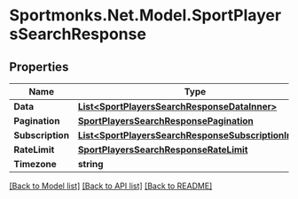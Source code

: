 # Sportmonks.Net.Model.SportPlayersSearchResponse

## Properties

Name | Type | Description | Notes
------------ | ------------- | ------------- | -------------
**Data** | [**List&lt;SportPlayersSearchResponseDataInner&gt;**](SportPlayersSearchResponseDataInner.md) |  | [optional] 
**Pagination** | [**SportPlayersSearchResponsePagination**](SportPlayersSearchResponsePagination.md) |  | [optional] 
**Subscription** | [**List&lt;SportPlayersSearchResponseSubscriptionInner&gt;**](SportPlayersSearchResponseSubscriptionInner.md) |  | [optional] 
**RateLimit** | [**SportPlayersSearchResponseRateLimit**](SportPlayersSearchResponseRateLimit.md) |  | [optional] 
**Timezone** | **string** |  | [optional] 

[[Back to Model list]](../README.md#documentation-for-models) [[Back to API list]](../README.md#documentation-for-api-endpoints) [[Back to README]](../README.md)

